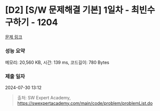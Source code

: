 # [D2] [S/W 문제해결 기본] 1일차 - 최빈수 구하기 - 1204 

[문제 링크](https://swexpertacademy.com/main/code/problem/problemDetail.do?contestProbId=AV13zo1KAAACFAYh) 

### 성능 요약

메모리: 20,560 KB, 시간: 139 ms, 코드길이: 780 Bytes

### 제출 일자

2024-07-30 13:12



> 출처: SW Expert Academy, https://swexpertacademy.com/main/code/problem/problemList.do